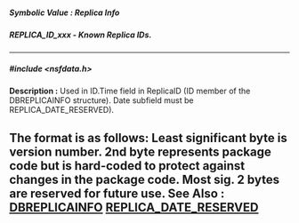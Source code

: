 ##### Symbolic Value : Replica Info
##### REPLICA_ID_xxx - Known Replica IDs.
---
##### #include <nsfdata.h>
**Description :**
Used in ID.Time field in ReplicaID (ID member of the DBREPLICAINFO structure). 
Date subfield must be REPLICA_DATE_RESERVED).

 The format is as follows:  Least significant byte is version number.  2nd byte 
represents package code but is hard-coded to protect against changes in the 
package code. Most sig. 2 bytes are reserved for future use.
**See Also :**
[DBREPLICAINFO](D:/md_files/DBREPLICAINFO.md)
[REPLICA_DATE_RESERVED](D:/md_files/REPLICA_DATE_RESERVED.md)
---
